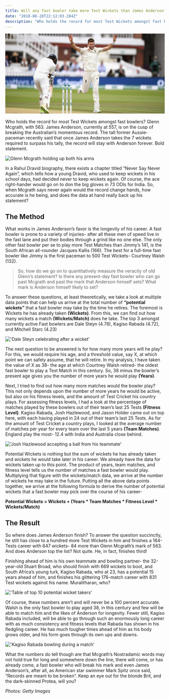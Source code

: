 ```yaml
---
title: Will any fast bowler take more Test Wickets than James Anderson?
date: "2018-08-28T22:12:03.284Z"
description: "Who holds the record for most Test Wickets amongst fast bowlers? Glenn Mcgrath, with 563. James Anderson, currently at 557, is on the cusp of breaking the Australian’s momentous record. The tall former Aussie-paceman recently said that once James Anderson takes the 7 wickets required to surpass his tally, the record will stay with Anderson forever. Bold statement."
---
```


![James "Jimmy" Anderson celebrating after a wicket](./Jimmy_Anderson.jpg)

Who holds the record for most Test Wickets amongst fast bowlers? Glenn Mcgrath, with 563. James Anderson, currently at 557, is on the cusp of breaking the Australian’s momentous record. The tall former Aussie-paceman recently said that once James Anderson takes the 7 wickets required to surpass his tally, the record will stay with Anderson forever. Bold statement.

![Glenn Mcgrath holding up both his arms](https://static.sportskeeda.com/editor/2018/08/26aea-1535462308-800.jpg)

In a Rahul Dravid biography, there exists a chapter titled “Never Say Never Again”, which tells how a young Dravid, who used to keep wickets in his school days, had decided never to keep wickets again. Of course, the ace right-hander would go on to don the big gloves in 73 ODIs for India. So, when Mcgrath says never again would the record change hands, how accurate is he being, and does the data at hand really back up his statement?

## The Method

What works in James Anderson’s favor is the longevity of his career. A fast bowler is prone to a variety of injuries- after all these men of speed live in the fast lane and put their bodies through a grind like no one else. The only other fast bowler per se to play more Test Matches than Jimmy’s 141, is the South African all-rounder Jacques Kallis (166). The best for a full-time fast bowler like Jimmy is the first paceman to 500 Test Wickets- Courtney Walsh (132).

> So, how do we go on to quantitatively measure the veracity of old Glenn’s statement? Is there any present-day fast bowler who can go past Mcgrath and past the mark that Anderson himself sets? What mark is Anderson himself likely to set?

To answer these questions, at least theoretically, we take a look at multiple data points that can help us arrive at the total number of **“potential wickets”** that a fast bowler may take by the time he retires. The foremost is Wickets he has already taken **(Wickets)**. From this, we can find out how many wickets a match **(Wickets/Match)** does he take. The top 3 amongst currently active Fast bowlers are Dale Steyn (4.78), Kagiso Rabada (4.72), and Mitchell Starc (4.23)

!['Dale Steyn celebrating after a wicket'](https://static.sportskeeda.com/editor/2018/08/1507b-1535463544-800.jpg)

The next question to be answered is for how many more years will he play? For this, we would require his age, and a threshold value, say X, at which point we can safely assume, that he will retire. In my analysis, I have taken the value of X as 38- the age at which Courtney Walsh retired- the oldest fast bowler to play a Test Match in this century. So, 38 minus the bowler’s present age gives you the number of more years he would play **(Years)**.

Next, I tried to find out how many more matches would the bowler play? This not only depends upon the number of more years he would be active, but also on his fitness levels, and the amount of Test Cricket his country plays. For assessing fitness levels, I had a look at the percentage of matches played by these bowlers out of their team’s last 25 Tests **(Fitness Level)**. Kagiso Rabada, Josh Hazlewood, and Jason Holder came out on top here, with each having played in 24 out of their team’s last 25 Tests. As for the amount of Test Cricket a country plays, I looked at the average number of matches per year for every team over the last 5 years **(Team Matches)**. England play the most- 12.4 with India and Australia close behind.

!['Josh Hazlewood accepting a ball from his teammate'](https://static.sportskeeda.com/editor/2018/08/9c5e9-1535467364-800.jpg)

Potential Wickets is nothing but the sum of wickets he has already taken and wickets he would take later in his career. We already have the data for wickets taken up to this point. The product of years, team matches, and fitness level tells us the number of matches a fast bowler would play. Multiplying that figure with the wickets/match data, we arrive at the number of wickets he may take in the future. Putting all the above data points together, we arrive at the following formula to derive the number of potential wickets that a fast bowler may pick over the course of his career-

**Potential Wickets = Wickets + (Years * Team Matches * Fitness Level * Wickets/Match)**

## The Result

So where does James Anderson finish? To answer the question succinctly, he still has close to a hundred more Test Wickets in him and finishes a 164-Tests career with 647 wickets- 84 more than Glenn Mcgrath’s mark of 563. And does Anderson top the list? Not quite. He, in fact, finishes third!

Finishing ahead of him is his own teammate and bowling partner- the 32-year-old Stuart Broad, who should finish with 669 wickets to boot, and South Africa’s young turk, Kagiso Rabada, who at 23, has a potential 15 years ahead of him, and finishes his glittering 176-match career with 831 Test wickets against his name. Muralitharan, who?

!['Table of top 10 potential wicket takers'](https://static.sportskeeda.com/editor/2018/08/c4d32-1535467249-800.jpg)

Of course, these numbers aren’t and will never be a 100 percent accurate. Walsh is the only fast bowler to play aged 38, in this century and few will be able to match him and the likes of Anderson for longevity. Fewer still, Kagiso Rabada included, will be able to go through such an enormously long career with as much consistency and fitness levels that Rabada has shown in his fledgling career. He has much tougher times ahead of him as his body grows older, and his form goes through its own ups and downs.

!['Kagiso Rabada bowling during a match'](https://static.sportskeeda.com/editor/2018/08/9f1dd-1535466143-800.jpg)

What the numbers do tell though are that Mcgrath’s Nostradamic words may not hold true for long and somewhere down the line, there will come, or has already come, a fast bowler who will break his mark and even James Anderson’s, after all, as American star swimmer Mark Spitz once said, “Records are meant to be broken”. Keep an eye out for the blonde Brit, and the dark-skinned Protea, will you?

*Photos: Getty Images*
